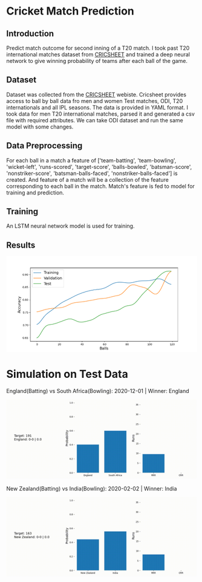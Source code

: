 # Cricket Match Prediction
## Introduction
Predict match outcome for second inning of a T20 match. I took past T20 international matches dataset from [CRICSHEET](https://cricsheet.org/) and trained a deep neural network to give winning probability of teams after each ball of the game. 

## Dataset
Dataset was collected from the [CRICSHEET](https://cricsheet.org/) webiste. Cricsheet provides access to ball by ball data fro men and women Test matches, ODI, T20 internationals and all IPL seasons. The data is provided in YAML format. I took data for men T20 international matches, parsed it and generated a csv file with required attributes. We can take ODI dataset and run the same model with some changes.

## Data Preprocessing
For each ball in a match a feature of ['team-batting', 'team-bowling', 'wicket-left', 'runs-scored', 'target-score', 'balls-bowled',
'batsman-score', 'nonstriker-score', 'batsman-balls-faced', 'nonstriker-balls-faced'] is created. And feature of a match will be a collection of the feature corresponding to each ball in the match. Match's feature is fed to model for training and prediction.

## Training
An LSTM neural network model is used for training. 

## Results
![](./img/acc.png)

# Simulation on Test Data
England(Batting) vs South Africa(Bowling): 2020-12-01 | Winner: England

![](./img/simulate840.gif)

 New Zealand(Batting) vs India(Bowling): 2020-02-02 | Winner: India

![](./img/simulate799.gif)
